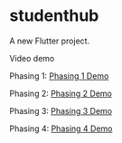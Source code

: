 # studenthub

A new Flutter project.

Video demo

Phasing 1: [Phasing 1 Demo](https://www.youtube.com/watch?v=QWbywkZ6DdU&list=PLaYfQOqAbjRzae-28AcnNB31wlYdcXfz6&index=4)

Phasing 2: [Phasing 2 Demo](https://www.youtube.com/watch?v=LEM30RwscYs&list=PLaYfQOqAbjRzae-28AcnNB31wlYdcXfz6&index=1)

Phasing 3: [Phasing 3 Demo](https://www.youtube.com/watch?v=HyFdKSmYqHE&list=PLaYfQOqAbjRzae-28AcnNB31wlYdcXfz6&index=2)

Phasing 4: [Phasing 4 Demo](https://www.youtube.com/watch?v=qvRZrbEYIHY&list=PLaYfQOqAbjRzae-28AcnNB31wlYdcXfz6&index=3&t=21s)
